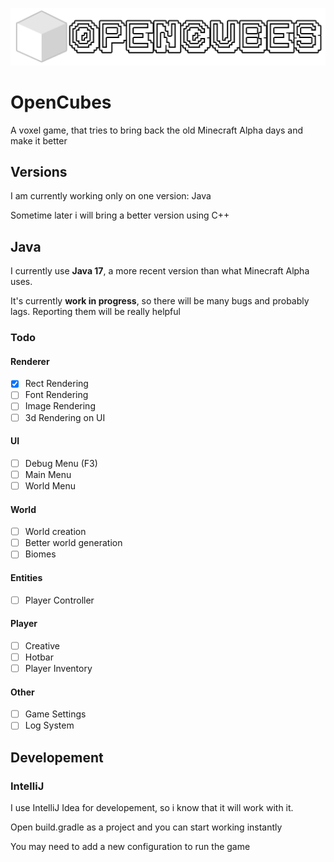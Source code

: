 [<img src="banner.png" width="517"/>]()

# OpenCubes

A voxel game, that tries to bring back the old Minecraft Alpha days and make it better

## Versions

I am currently working only on one version: Java

Sometime later i will bring a better version using C++

## Java
I currently use **Java 17**, a more recent version than what Minecraft Alpha uses.

It's currently **work in progress**, so there will be many bugs and probably lags. Reporting them will be really helpful

### Todo

#### Renderer

- [x] Rect Rendering
- [ ] Font Rendering
- [ ] Image Rendering
- [ ] 3d Rendering on UI

#### UI

- [ ] Debug Menu (F3)
- [ ] Main Menu
- [ ] World Menu

#### World

- [ ] World creation
- [ ] Better world generation
- [ ] Biomes

#### Entities

- [ ] Player Controller

#### Player

- [ ] Creative
- [ ] Hotbar
- [ ] Player Inventory

#### Other

- [ ] Game Settings
- [ ] Log System

## Developement

### IntelliJ
I use IntelliJ Idea for developement, so i know that it will work with it.

Open build.gradle as a project and you can start working instantly

You may need to add a new configuration to run the game